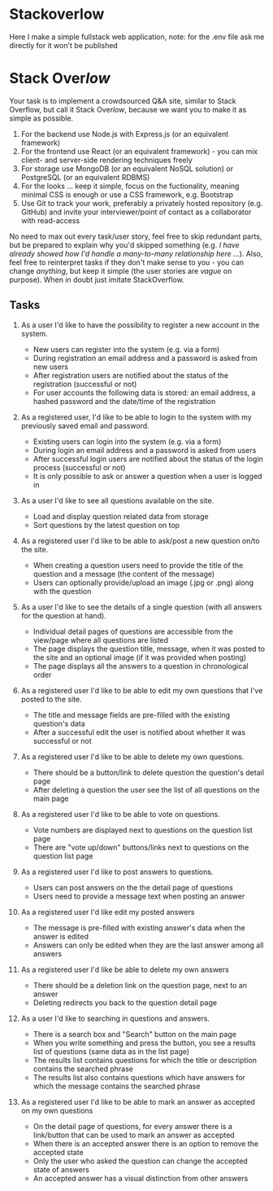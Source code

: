 # Stackoverlow
Here I make a simple fullstack web application, note: for the .env file ask me directly for it won't be published 

# Stack Over*low*

Your task is to implement a crowdsourced Q&A site, similar to Stack Overflow, but call it Stack Over*low*, because we want you to make it as simple as possible.

1. For the backend use Node.js with Express.js (or an equivalent framework)
1. For the frontend use React (or an equivalent framework) - you can mix client- and server-side rendering techniques freely
1. For storage use MongoDB (or an equivalent NoSQL solution) or PostgreSQL (or an equivalent RDBMS)
1. For the looks ... keep it simple, focus on the fuctionality, meaning minimal CSS is enough or use a CSS framework, e.g. Bootstrap
1. Use Git to track your work, preferably a privately hosted repository (e.g. GitHub) and invite your interviewer/point of contact as a collaborator with read-access

No need to max out every task/user story, feel free to skip redundant parts, but be prepared to explain why you'd skipped something (e.g. *I have already showed how I'd handle a many-to-many relationship here ...*). Also, feel free to reinterpret tasks if they don't make sense to you - you can change *anything*, but keep it simple (the user stories are *vague* on purpose). When in doubt just imitate StackOverflow.

## Tasks

1. As a user I'd like to have the possibility to register a new account in the system.
    - New users can register into the system (e.g. via a form)
    - During registration an email address and a password is asked from new users
    - After registration users are notified about the status of the registration (successful or not)
    - For user accounts the following data is stored: an email address, a hashed password and the date/time of the registration

1. As a registered user, I'd like to be able to login to the system with my previously saved email and password.
    - Existing users can login into the system (e.g. via a form)
    - During login an email address and a password is asked from users
    - After successful login users are notified about the status of the login process (successful or not)
    - It is only possible to ask or answer a question when a user is logged in

1. As a user I'd like to see all questions available on the site.
    - Load and display question related data from storage
    - Sort questions by the latest question on top

1. As a registered user I'd like to be able to ask/post a new question on/to the site.
    - When creating a question users need to provide the title of the question and a message (the content of the message)
    - Users can optionally provide/upload an image (.jpg or .png) along with the question

1. As a user I'd like to see the details of a single question (with all answers for the question at hand).
    - Individual detail pages of questions are accessible from the view/page where all questions are listed
    - The page displays the question title, message, when it was posted to the site and an optional image (if it was provided when posting)
    - The page displays all the answers to a question in chronological order

1. As a registered user I'd like to be able to edit my own questions that I've posted to the site.
    - The title and message fields are pre-filled with the existing question's data
    - After a successful edit the user is notified about whether it was successful or not

1. As a registered user I'd like to be able to delete my own questions.
    - There should be a button/link to delete question the question's detail page
    - After deleting a question the user see the list of all questions on the main page

1. As a registered user I'd like to be able to vote on questions.
    - Vote numbers are displayed next to questions on the question list page
    - There are "vote up/down" buttons/links next to questions on the question list page

1. As a registered user I'd like to post answers to questions.
    - Users can post answers on the the detail page of questions
    - Users need to provide a message text when posting an answer

1. As a registered user I'd like edit my posted answers
    - The message is pre-filled with existing answer's data when the answer is edited
    - Answers can only be edited when they are the last answer among all answers

1. As a registered user I'd like be able to delete my own answers
    - There should be a deletion link on the question page, next to an answer
    - Deleting redirects you back to the question detail page

1. As a user I'd like to searching in questions and answers.
    - There is a search box and "Search" button on the main page
    - When you write something and press the button, you see a results list of questions (same data as in the list page)
    - The results list contains questions for which the title or description contains the searched phrase
    - The results list also contains questions which have answers for which the message contains the searched phrase

1. As a registered user I'd like to be able to mark an answer as accepted on my own questions
    - On the detail page of questions, for every answer there is a link/button that can be used to mark an answer as accepted
    - When there is an accepted answer there is an option to remove the accepted state
    - Only the user who asked the question can change the accepted state of answers
    - An accepted answer has a visual distinction from other answers

